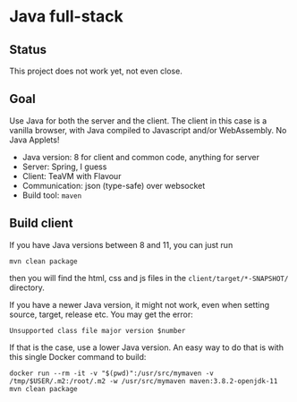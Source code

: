 # Java full-stack

## Status

This project does not work yet, not even close.

## Goal

Use Java for both the server and the client. The client in this case is a vanilla browser, with Java compiled to Javascript and/or WebAssembly. No Java Applets!

* Java version: 8 for client and common code, anything for server
* Server: Spring, I guess
* Client: TeaVM with Flavour
* Communication: json (type-safe) over websocket
* Build tool: `maven`

## Build client

If you have Java versions between 8 and 11, you can just run

    mvn clean package

then you will find the html, css and js files in the `client/target/*-SNAPSHOT/` directory.

If you have a newer Java version, it might not work, even when setting source, target, release etc. You may get the error:

    Unsupported class file major version $number

If that is the case, use a lower Java version. An easy way to do that is with this single Docker command to build:

    docker run --rm -it -v "$(pwd)":/usr/src/mymaven -v /tmp/$USER/.m2:/root/.m2 -w /usr/src/mymaven maven:3.8.2-openjdk-11 mvn clean package


